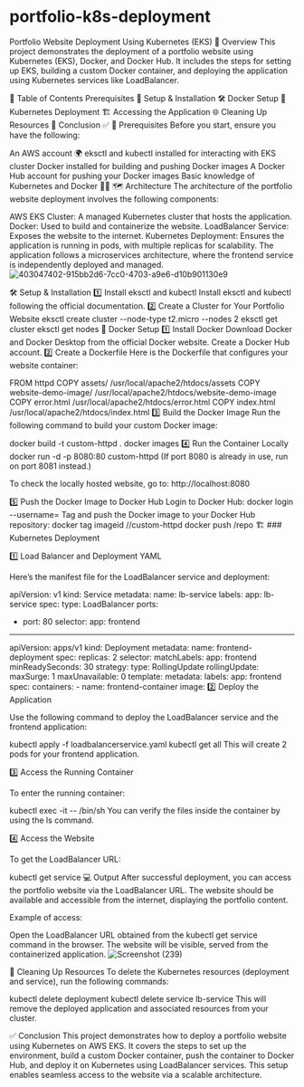 # portfolio-k8s-deployment
 Portfolio Website Deployment Using Kubernetes (EKS)
📖 Overview
This project demonstrates the deployment of a portfolio website using Kubernetes (EKS), Docker, and Docker Hub. It includes the steps for setting up EKS, building a custom Docker container, and deploying the application using Kubernetes services like LoadBalancer.

📑 Table of Contents
Prerequisites 🔑
Setup & Installation 🛠️
Docker Setup 🐳
Kubernetes Deployment 🏗️
Accessing the Application 🌐
Cleaning Up Resources 🧹
Conclusion ✅
🔑 Prerequisites
Before you start, ensure you have the following:

An AWS account 🌍
eksctl and kubectl installed for interacting with EKS cluster
Docker installed for building and pushing Docker images
A Docker Hub account for pushing your Docker images
Basic knowledge of Kubernetes and Docker 🧑‍💻
🗺️ Architecture
The architecture of the portfolio website deployment involves the following components:

AWS EKS Cluster: A managed Kubernetes cluster that hosts the application.
Docker: Used to build and containerize the website.
LoadBalancer Service: Exposes the website to the internet.
Kubernetes Deployment: Ensures the application is running in pods, with multiple replicas for scalability.
The application follows a microservices architecture, where the frontend service is independently deployed and managed.
![403047402-915bb2d6-7cc0-4703-a9e6-d10b901130e9](https://github.com/user-attachments/assets/02632c50-50c6-426c-bf56-3785def14c26)

🛠️ Setup & Installation
1️⃣ Install eksctl and kubectl
Install eksctl and kubectl following the official documentation.
2️⃣ Create a Cluster for Your Portfolio Website
eksctl create cluster --node-type t2.micro --nodes 2
eksctl get cluster
eksctl get nodes
🐳 Docker Setup
1️⃣ Install Docker
Download Docker and Docker Desktop from the official Docker website.
Create a Docker Hub account.
2️⃣ Create a Dockerfile
Here is the Dockerfile that configures your website container:

FROM httpd
COPY assets/ /usr/local/apache2/htdocs/assets
COPY website-demo-image/ /usr/local/apache2/htdocs/website-demo-image
COPY error.html /usr/local/apache2/htdocs/error.html
COPY index.html /usr/local/apache2/htdocs/index.html
3️⃣ Build the Docker Image
Run the following command to build your custom Docker image:

docker build -t custom-httpd .
docker images
4️⃣ Run the Container Locally
docker run -d -p 8080:80 custom-httpd
(If port 8080 is already in use, run on port 8081 instead.)

To check the locally hosted website, go to: http://localhost:8080

5️⃣ Push the Docker Image to Docker Hub
Login to Docker Hub:
docker login --username=<username>
Tag and push the Docker image to your Docker Hub repository:
docker tag imageid <dockerhubrepo>/<username>/custom-httpd
docker push <username>/repo
🏗️ ### Kubernetes Deployment

1️⃣ Load Balancer and Deployment YAML

Here’s the manifest file for the LoadBalancer service and deployment:

apiVersion: v1
kind: Service
metadata:
  name: lb-service
  labels:
    app: lb-service
spec:
  type: LoadBalancer
  ports:
  - port: 80
  selector:
    app: frontend
---
apiVersion: apps/v1
kind: Deployment
metadata:
  name: frontend-deployment
spec:
  replicas: 2
  selector:
    matchLabels:
      app: frontend
  minReadySeconds: 30
  strategy:
    type: RollingUpdate
    rollingUpdate:
      maxSurge: 1
      maxUnavailable: 0
  template:
    metadata:
      labels:
        app: frontend
    spec:
      containers:
      - name: frontend-container
        image: <dockerhubrepolink>
2️⃣ Deploy the Application

Use the following command to deploy the LoadBalancer service and the frontend application:

kubectl apply -f loadbalancerservice.yaml
kubectl get all
This will create 2 pods for your frontend application.

3️⃣ Access the Running Container

To enter the running container:

kubectl exec -it <pod-name> -- /bin/sh
You can verify the files inside the container by using the ls command.

4️⃣ Access the Website

To get the LoadBalancer URL:

kubectl get service
💻 Output
After successful deployment, you can access the portfolio website via the LoadBalancer URL. The website should be available and accessible from the internet, displaying the portfolio content.

Example of access:

Open the LoadBalancer URL obtained from the kubectl get service command in the browser.
The website will be visible, served from the containerized application.
![Screenshot (239)](https://github.com/user-attachments/assets/8c71ef41-8b0d-4293-844e-4e9909983986)

🧹 Cleaning Up Resources
To delete the Kubernetes resources (deployment and service), run the following commands:

kubectl delete deployment <pod-name>
kubectl delete service lb-service
This will remove the deployed application and associated resources from your cluster.

✅ Conclusion
This project demonstrates how to deploy a portfolio website using Kubernetes on AWS EKS. It covers the steps to set up the environment, build a custom Docker container, push the container to Docker Hub, and deploy it on Kubernetes using LoadBalancer services. This setup enables seamless access to the website via a scalable architecture.


